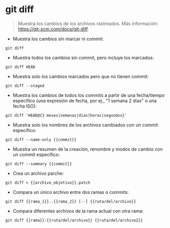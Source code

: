 # git diff

> Muestra los cambios de los archivos rastreados.
> Más información: <https://git-scm.com/docs/git-diff>.

- Muestra los cambios sin marcar ni commit:

`git diff`

- Muestra todos los cambios sin commit, pero incluye los marcados:

`git diff HEAD`

- Muestra solo los cambios marcados pero que no tienen commit:

`git diff --staged`

- Muestra los cambios de todos los commits a partir de una fecha/tiempo específico (una expresión de fecha, por ej., "1 semana 2 días" o una fecha ISO):

`git diff 'HEAD@{3 meses|semanas|días|horas|segundos}'`

- Muestra solo los nombres de los archivos cambiados con un commit específico:

`git diff --name-only {{commit}}`

- Muestra un resumen de la creación, renombre y modos de cambio con un commit específico:

`git diff --summary {{commit}}`

- Crea un archivo parche:

`git diff > {{archivo_objetivo}}.patch`

- Compara un único archivo entre dos ramas o commits:

`git diff {{rama_1}}..{{rama_2}} [--] {{ruta/del/archivo}}`

- Compara diferentes archivos de la rama actual con otra rama:

`git diff {{rama}}:{{ruta/del/archivo}} {{ruta/del/archivo2}}`

